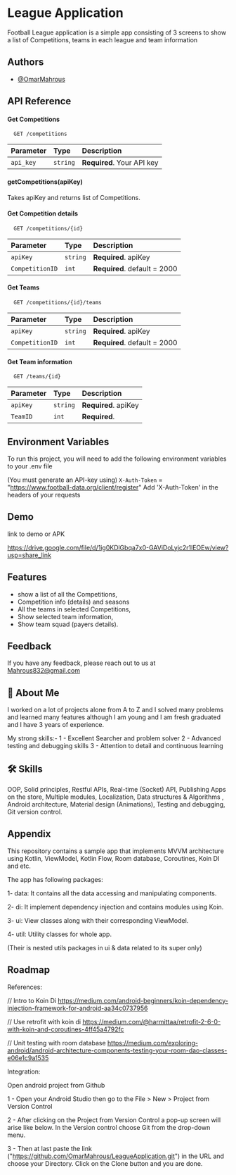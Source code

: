 
# League Application

Football League application is a simple app consisting of 3 screens to show a list of Competitions, teams in
each league and team information



## Authors

- [@OmarMahrous](https://www.github.com/OmarMahrous)


## API Reference

#### Get Competitions

```http://api.football-data.org/v2
  GET /competitions
```

| Parameter | Type     | Description                |
| :-------- | :------- | :------------------------- |
| `api_key` | `string` | **Required**. Your API key |

#### getCompetitions(apiKey)

Takes apiKey and returns list of Competitions.


#### Get Competition details

```http
  GET /competitions/{id}
```

| Parameter | Type     | Description                       |
| :-------- | :------- | :-------------------------------- |
| `apiKey`      | `string` | **Required**. apiKey |
| `CompetitionID`      | `int` | **Required**. default = 2000 |

#### Get Teams

```http
  GET /competitions/{id}/teams
```

| Parameter | Type     | Description                       |
| :-------- | :------- | :-------------------------------- |
| `apiKey`      | `string` | **Required**. apiKey |
| `CompetitionID`      | `int` | **Required**. default = 2000 |

#### Get Team information

```http
  GET /teams/{id}
```

| Parameter | Type     | Description                       |
| :-------- | :------- | :-------------------------------- |
| `apiKey`      | `string` | **Required**. apiKey |
| `TeamID`      | `int` | **Required**. |


## Environment Variables

To run this project, you will need to add the following environment variables to your .env file

(You must generate an API-key using)
`X-Auth-Token` = "https://www.football-data.org/client/register"
Add 'X-Auth-Token' in the headers of your requests




## Demo

link to demo or APK

https://drive.google.com/file/d/1ig0KDlGbqa7x0-GAViDoLyjc2r1lEOEw/view?usp=share_link
## Features

- show a list of all the Competitions,
- Competition info (details) and seasons
- All the teams in selected Competitions,
- Show selected team information,
- Show team squad (payers details).


## Feedback

If you have any feedback, please reach out to us at Mahrous832@gmail.com


## 🚀 About Me
I worked on a lot of projects alone from A to Z and I solved many problems and learned many features although I am young and I am fresh graduated and I have 3 years of experience.

My strong skills:-
1 - Excellent Searcher and problem solver
2 - Advanced testing and debugging skills
3 - Attention to detail and continuous learning


## 🛠 Skills
OOP, 
Solid principles,
Restful APIs,
Real-time (Socket) API, 
Publishing Apps on the store, 
Multiple modules, 
Localization,
Data structures & Algorithms
, Android architecture,
 Material design (Animations),
 Testing and debugging,
Git version control.


## Appendix

This repository contains a sample app that implements MVVM architecture using Kotlin, ViewModel, Kotlin Flow,
Room database, Coroutines, Koin DI and etc.

The app has following packages:

1- data: It contains all the data accessing and manipulating components.

2- di: It implement dependency injection and contains modules using Koin.

3- ui: View classes along with their corresponding ViewModel.

4- util: Utility classes for whole app. 

(Their is nested utils packages in ui & data related to its super only)




## Roadmap

References:

// Intro to Koin Di
https://medium.com/android-beginners/koin-dependency-injection-framework-for-android-aa34c0737956

// Use retrofit with koin di
https://medium.com/@harmittaa/retrofit-2-6-0-with-koin-and-coroutines-4ff45a4792fc

// Unit testing with room database
https://medium.com/exploring-android/android-architecture-components-testing-your-room-dao-classes-e06e1c9a1535

Integration:

Open android project from Github

1 - Open your Android Studio then go to the File > New > Project from Version Control 

2 - After clicking on the Project from Version Control a pop-up screen will arise like below. In the Version control choose Git from the drop-down menu. 

3 - Then at last paste the link ("https://github.com/OmarMahrous/LeagueApplication.git") in the URL and choose your Directory. Click on the Clone button and you are done.
